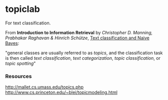 # topiclab
For text classification.

From **Introduction to Information Retrieval** by _Christopher D. Manning, Prabhakar Raghavan & Hinrich Schütze_, [Text classification and Naive Bayes](http://nlp.stanford.edu/IR-book/html/htmledition/text-classification-and-naive-bayes-1.html):

"general classes are usually referred to as _topics_, and the classification task is then called _text classification_, _text categorization_, _topic classification_, or _topic spotting_"


### Resources
http://mallet.cs.umass.edu/topics.php
http://www.cs.princeton.edu/~blei/topicmodeling.html

